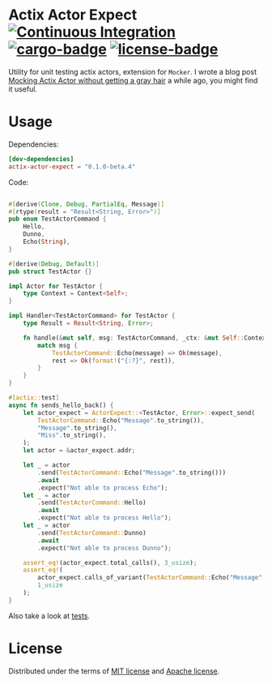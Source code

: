 # Actix Actor Expect [![Continuous Integration](https://github.com/eisberg-labs/actix-actor-expect/actions/workflows/ci.yml/badge.svg)](https://github.com/eisberg-labs/actix-actor-expect/actions/workflows/ci.yml) [![cargo-badge][]][cargo] [![license-badge][]][license]

Utility for unit testing actix actors, extension for `Mocker`. I wrote a blog post [Mocking Actix Actor without getting a gray hair](https://amarjanica.com/mocking-actix-actor-without-getting-a-gray-hair/) a
while ago, you might find it useful.

# Usage
Dependencies:

```toml
[dev-dependencies]
actix-actor-expect = "0.1.0-beta.4"
```

Code:
```rust

#[derive(Clone, Debug, PartialEq, Message)]
#[rtype(result = "Result<String, Error>")]
pub enum TestActorCommand {
    Hello,
    Dunno,
    Echo(String),
}

#[derive(Debug, Default)]
pub struct TestActor {}

impl Actor for TestActor {
    type Context = Context<Self>;
}

impl Handler<TestActorCommand> for TestActor {
    type Result = Result<String, Error>;

    fn handle(&mut self, msg: TestActorCommand, _ctx: &mut Self::Context) -> Self::Result {
        match msg {
            TestActorCommand::Echo(message) => Ok(message),
            rest => Ok(format!("{:?}", rest)),
        }
    }
}

#[actix::test]
async fn sends_hello_back() {
    let actor_expect = ActorExpect::<TestActor, Error>::expect_send(
        TestActorCommand::Echo("Message".to_string()),
        "Message".to_string(),
        "Miss".to_string(),
    );
    let actor = &actor_expect.addr;

    let _ = actor
        .send(TestActorCommand::Echo("Message".to_string()))
        .await
        .expect("Not able to process Echo");
    let _ = actor
        .send(TestActorCommand::Hello)
        .await
        .expect("Not able to process Hello");
    let _ = actor
        .send(TestActorCommand::Dunno)
        .await
        .expect("Not able to process Dunno");

    assert_eq!(actor_expect.total_calls(), 3_usize);
    assert_eq!(
        actor_expect.calls_of_variant(TestActorCommand::Echo("Message".to_string())),
        1_usize
    );
}
```

Also take a look at [tests](./tests).

# License

Distributed under the terms of [MIT license](./LICENSE-MIT) and [Apache license](./LICENSE-APACHE).


[cargo-badge]: https://img.shields.io/crates/v/actix-actor-expect.svg?style=flat-square
[cargo]: https://crates.io/crates/actix-actor-expect
[license-badge]: https://img.shields.io/badge/license-MIT/Apache--2.0-lightgray.svg?style=flat-square
[license]: #license
